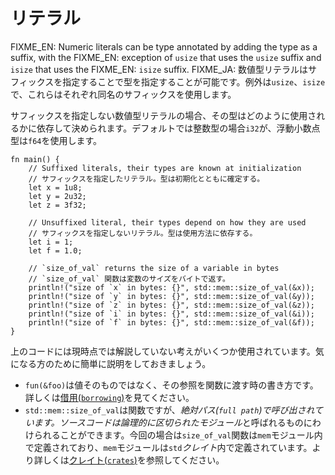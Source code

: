 <!--
# Literals
-->
# リテラル

<!--
Numeric literals can be type annotated by adding the type as a suffix. As an example, 
to specify that the literal `42` should have the type `i32`, write `42i32`.
-->
FIXME_EN: Numeric literals can be type annotated by adding the type as a suffix, with the
FIXME_EN: exception of `usize` that uses the `usize` suffix and `isize` that uses the
FIXME_EN: `isize` suffix.
FIXME_JA: 数値型リテラルはサフィックスを指定することで型を指定することが可能です。例外は`usize`、`isize`で、これらはそれぞれ同名のサフィックスを使用します。

<!--
The type of unsuffixed numeric literals will depend on how they are used. If no
constraint exists, the compiler will use `i32` for integers, and `f64` for
floating-point numbers.
-->
サフィックスを指定しない数値型リテラルの場合、その型はどのように使用されるかに依存して決められます。デフォルトでは整数型の場合`i32`が、浮動小数点型は`f64`を使用します。

```rust,editable
fn main() {
    // Suffixed literals, their types are known at initialization
    // サフィックスを指定したリテラル。型は初期化とともに確定する。
    let x = 1u8;
    let y = 2u32;
    let z = 3f32;

    // Unsuffixed literal, their types depend on how they are used
    // サフィックスを指定しないリテラル。型は使用方法に依存する。
    let i = 1;
    let f = 1.0;

    // `size_of_val` returns the size of a variable in bytes
    // `size_of_val` 関数は変数のサイズをバイトで返す。
    println!("size of `x` in bytes: {}", std::mem::size_of_val(&x));
    println!("size of `y` in bytes: {}", std::mem::size_of_val(&y));
    println!("size of `z` in bytes: {}", std::mem::size_of_val(&z));
    println!("size of `i` in bytes: {}", std::mem::size_of_val(&i));
    println!("size of `f` in bytes: {}", std::mem::size_of_val(&f));
}
```

<!--
There are some concepts used in the previous code that haven't been explained
yet, here's a brief explanation for the impatient readers:
-->
上のコードには現時点では解説していない考えがいくつか使用されています。気になる方のために簡単に説明をしておきましょう。

<!--
* `fun(&foo)` is used to pass an argument to a function *by reference*, rather
  than by value (`fun(foo)`). For more details see [borrowing][borrow].
* `std::mem::size_of_val` is a function, but called with its *full path*. Code
  can be split in logical units called *modules*. In this case, the
  `size_of_val` function is defined in the `mem` module, and the `mem` module
  is defined in the `std` *crate*. For more details, see
  [modules][mod] and [crates][crate].
-->
* `fun(&foo)`は値そのものではなく、その参照を関数に渡す時の書き方です。詳しくは[借用(`borrowing`)][borrow]を見てください。
* `std::mem::size_of_val`は関数ですが、*絶対パス(`full path`)*で呼び出されています。ソースコードは論理的に区切られた*モジュール*と呼ばれるものにわけられることができます。今回の場合は`size_of_val`関数は`mem`モジュール内で定義されており、`mem`モジュールは`std`*クレイト*内で定義されています。より詳しくは[クレイト(`crates`)][crate]を参照してください。

[borrow]: ../scope/borrow.md
[mod]: ../mod.md
[crate]: ../crates.md
